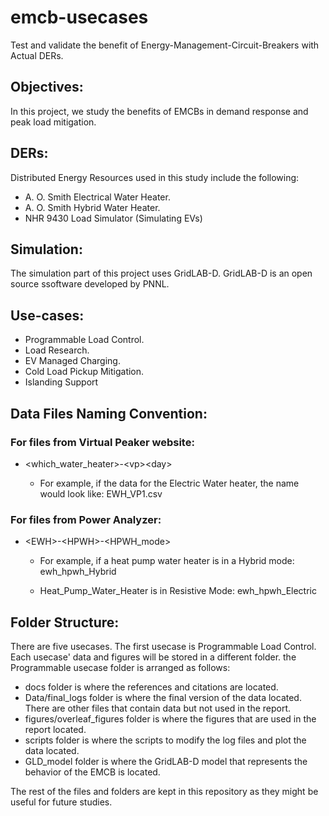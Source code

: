 # emcb-usecases

Test and validate the benefit of Energy-Management-Circuit-Breakers with Actual DERs.

## Objectives:
In this project, we study the benefits of EMCBs in demand response and peak load mitigation.

## DERs:

Distributed Energy Resources used in this study include the following:

* A. O. Smith Electrical Water Heater.
* A. O. Smith Hybrid Water Heater.
* NHR 9430 Load Simulator (Simulating EVs)

## Simulation:

The simulation part of this project uses GridLAB-D. GridLAB-D is an open source ssoftware developed by PNNL.

## Use-cases:

* Programmable Load Control.
* Load Research.
* EV Managed Charging.
* Cold Load Pickup Mitigation.
* Islanding Support

## Data Files Naming Convention:

### For files from Virtual Peaker website:

* \<which_water_heater\>-\<vp\>\<day\>
    
    * For example, if the data for the Electric Water heater, the name would look like: EWH_VP1.csv

### For files from Power Analyzer:

* \<EWH\>-\<HPWH\>-\<HPWH_mode\>

    * For example, if a heat pump water heater is in a Hybrid mode: ewh_hpwh_Hybrid

    * Heat_Pump_Water_Heater is in Resistive Mode: ewh_hpwh_Electric
 
## Folder Structure:

There are five usecases. The first usecase is Programmable Load Control. Each usecase' data and figures will be stored in a different folder. the Programmable usecase folder is arranged as follows:

   * docs folder is where the references and citations are located.
   * Data/final_logs folder is where the final version of the data located. There are other files that contain data but not used in the report.
   * figures/overleaf_figures folder is where the figures that are used in the report located.
   * scripts folder is where the scripts to modify the log files and plot the data located.
   * GLD_model folder is where the GridLAB-D model that represents the behavior of the EMCB is located.

The rest of the files and folders are kept in this repository as they might be useful for future studies.
